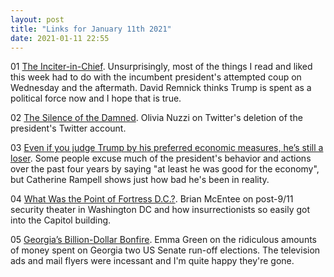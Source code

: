 ```yaml
---
layout: post
title: "Links for January 11th 2021"
date: 2021-01-11 22:55
---
```


01 [The Inciter-in-Chief](https://www.newyorker.com/magazine/2021/01/18/the-inciter-in-chief). Unsurprisingly, most of the things I read and liked this week had to do with the incumbent president's attempted coup on Wednesday and the aftermath. David Remnick thinks Trump is spent as a political force now and I hope that is true.

02 [The Silence of the Damned](https://nymag.com/intelligencer/2021/01/the-silence-of-the-damned-trump-gets-untweeted.html). Olivia Nuzzi on Twitter's deletion of the president's Twitter account.

03 [Even if you judge Trump by his preferred economic measures, he’s still a loser](https://www.washingtonpost.com/opinions/2021/01/04/even-if-you-judge-trump-by-his-preferred-economic-measures-hes-still-loser/). Some people excuse much of the president's behavior and actions over the past four years by saying "at least he was good for the economy", but Catherine Rampell shows just how bad he's been in reality.

04 [What Was the Point of Fortress D.C.?](https://slate.com/business/2021/01/capitol-riot-fortress-dc.html). Brian McEntee on post-9/11 security theater in Washington DC and how insurrectionists so easily got into the Capitol building.

05 [Georgia’s Billion-Dollar Bonfire](https://www.theatlantic.com/politics/archive/2021/01/money-spent-georgia-senate-runoffs/617545/). Emma Green on the ridiculous amounts of money spent on Georgia two US Senate run-off elections. The television ads and mail flyers were incessant and I'm quite happy they're gone.
